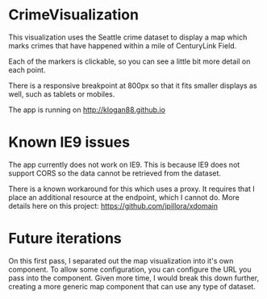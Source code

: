 # CrimeVisualization
This visualization uses the Seattle crime dataset to display a map which marks crimes that have happened within a mile of CenturyLink Field.

Each of the markers is clickable, so you can see a little bit more detail on each point.

There is a responsive breakpoint at 800px so that it fits smaller displays as well, such as tablets or mobiles.

The app is running on http://klogan88.github.io

# Known IE9 issues
The app currently does not work on IE9.  This is because IE9 does not support CORS so the data cannot be retrieved from the dataset.

There is a known workaround for this which uses a proxy.  It requires that I place an additional resource at the endpoint, which I cannot do.  More details here on this project: https://github.com/jpillora/xdomain

# Future iterations
On this first pass, I separated out the map visualization into it's own component.  To allow some configuration, you can configure the URL you pass into the component.  Given more time, I would break this down further, creating a more generic map component that can use any type of dataset.
